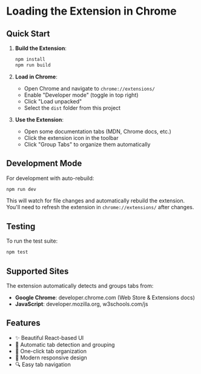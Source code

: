 # Loading the Extension in Chrome

## Quick Start

1. **Build the Extension**:
   ```bash
   npm install
   npm run build
   ```

2. **Load in Chrome**:
   - Open Chrome and navigate to `chrome://extensions/`
   - Enable "Developer mode" (toggle in top right)
   - Click "Load unpacked"
   - Select the `dist` folder from this project

3. **Use the Extension**:
   - Open some documentation tabs (MDN, Chrome docs, etc.)
   - Click the extension icon in the toolbar
   - Click "Group Tabs" to organize them automatically

## Development Mode

For development with auto-rebuild:
```bash
npm run dev
```

This will watch for file changes and automatically rebuild the extension. You'll need to refresh the extension in `chrome://extensions/` after changes.

## Testing

To run the test suite:
```bash
npm test
```

## Supported Sites

The extension automatically detects and groups tabs from:
- **Google Chrome**: developer.chrome.com (Web Store & Extensions docs)
- **JavaScript**: developer.mozilla.org, w3schools.com/js

## Features

- ✨ Beautiful React-based UI
- 🎯 Automatic tab detection and grouping
- 🚀 One-click tab organization
- 📱 Modern responsive design
- 🔍 Easy tab navigation
